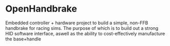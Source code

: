 # OpenHandbrake
Embedded controller + hardware project to build a simple, non-FFB handbrake for racing sims. The purpose of which is to build out a strong HID software interface, aswell as the ability to cost-effectively manufacture the base+handle
